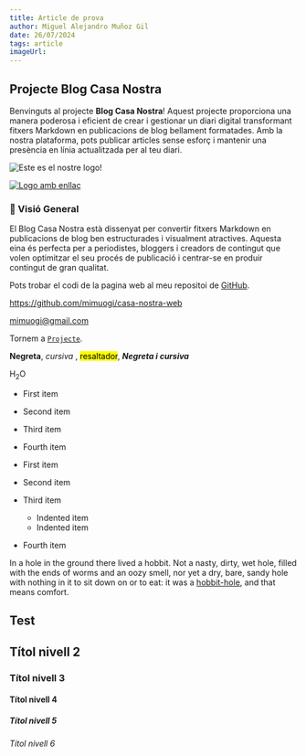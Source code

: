 ```yaml
---
title: Article de prova
author: Miguel Alejandro Muñoz Gil
date: 26/07/2024
tags: article
imageUrl:
---
```


## Projecte Blog Casa Nostra

Benvinguts al projecte **Blog Casa Nostra**! Aquest projecte proporciona una manera poderosa i eficient de crear i gestionar un diari digital transformant fitxers Markdown en publicacions de blog bellament formatades. Amb la nostra plataforma, pots publicar articles sense esforç i mantenir una presència en línia actualitzada per al teu diari.

![Este es el nostre logo!](/casa-nostra-web/assets/images/casaNostra.jpg "Logo Casa Nostra")

[![Logo amb enllaç](/casa-nostra-web/assets/images/casaNostra.jpg "Logo de casa nostra amb enllaç")](https://www.flickr.com/photos/beaurogers/31833779864/in/photolist-Qv3rFw-34mt9F-a9Cmfy-5Ha3Zi-9msKdv-o3hgjr-hWpUte-4WMsJ1-KUQ8N-deshUb-vssBD-6CQci6-8AFCiD-zsJWT-nNfsgB-dPDwZJ-bn9JGn-5HtSXY-6CUhAL-a4UTXB-ugPum-KUPSo-fBLNm-6CUmpy-4WMsc9-8a7D3T-83KJev-6CQ2bK-nNusHJ-a78rQH-nw3NvT-7aq2qf-8wwBso-3nNceh-ugSKP-4mh4kh-bbeeqH-a7biME-q3PtTf-brFpgb-cg38zw-bXMZc-nJPELD-f58Lmo-bXMYG-bz8AAi-bxNtNT-bXMYi-bXMY6-bXMYv)

### 📖 Visió General

El Blog Casa Nostra està dissenyat per convertir fitxers Markdown en publicacions de blog ben estructurades i visualment atractives. Aquesta eina és perfecta per a periodistes, bloggers i creadors de contingut que volen optimitzar el seu procés de publicació i centrar-se en produir contingut de gran qualitat.

Pots trobar el codi de la pagina web al meu repositoi de [GitHub](https://github.com/mimuogi/casa-nostra-web).

<https://github.com/mimuogi/casa-nostra-web>

<mimuogi@gmail.com>

Tornem a [`Projecte`](#Projecte).

**Negreta**, _cursiva_ , <mark>resaltador</mark>, **_Negreta i cursiva_**

H<sub>2</sub>O

- First item
- Second item
- Third item
- Fourth item

- First item
- Second item
- Third item
  - Indented item
  - Indented item
- Fourth item

In a hole in the ground there lived a hobbit. Not a nasty, dirty, wet hole, filled with the ends
of worms and an oozy smell, nor yet a dry, bare, sandy hole with nothing in it to sit down on or to
eat: it was a [hobbit-hole][1], and that means comfort.

[1]: https://en.wikipedia.org/wiki/Hobbit#Lifestyle "Hobbit lifestyles"

## Test

## Títol nivell 2

### Títol nivell 3

#### Títol nivell 4

##### Títol nivell 5

###### Títol nivell 6
